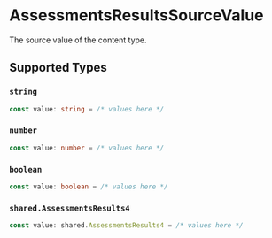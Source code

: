 # AssessmentsResultsSourceValue

The source value of the content type.


## Supported Types

### `string`

```typescript
const value: string = /* values here */
```

### `number`

```typescript
const value: number = /* values here */
```

### `boolean`

```typescript
const value: boolean = /* values here */
```

### `shared.AssessmentsResults4`

```typescript
const value: shared.AssessmentsResults4 = /* values here */
```

